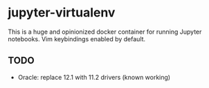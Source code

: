 # jupyter-virtualenv

This is a huge and opinionized docker container for running Jupyter notebooks. Vim keybindings enabled by default.

## TODO
- Oracle: replace 12.1 with 11.2 drivers (known working)
